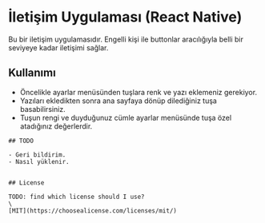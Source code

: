 # İletişim Uygulaması (React Native)

Bu bir iletişim uygulamasıdır. Engelli kişi ile buttonlar aracılığıyla belli bir seviyeye kadar iletişimi sağlar.

## Kullanımı

- Öncelikle ayarlar menüsünden tuşlara renk ve yazı eklemeniz gerekiyor.
- Yazıları ekledikten sonra ana sayfaya dönüp dilediğiniz tuşa basabilirsiniz.
- Tuşun rengi ve duyduğunuz cümle ayarlar menüsünde tuşa özel atadığınız değerlerdir.

```
## TODO

- Geri bildirim.
- Nasıl yüklenir.


## License

TODO: find which license should I use?
\
[MIT](https://choosealicense.com/licenses/mit/)
```

